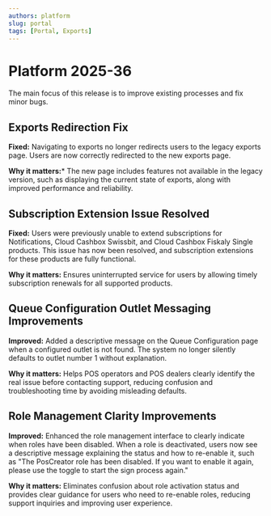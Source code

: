 ```yaml
---
authors: platform
slug: portal
tags: [Portal, Exports]
---
```


# Platform 2025-36

The main focus of this release is to improve existing processes and fix minor bugs.

## Exports Redirection Fix
**Fixed:** Navigating to exports no longer redirects users to the legacy exports page. Users are now correctly redirected to the new exports page.

**Why it matters:*** The new page includes features not available in the legacy version, such as displaying the current state of exports, along with improved performance and reliability.

## Subscription Extension Issue Resolved
**Fixed:** Users were previously unable to extend subscriptions for Notifications, Cloud Cashbox Swissbit, and Cloud Cashbox Fiskaly Single products. This issue has now been resolved, and subscription extensions for these products are fully functional.

**Why it matters:** Ensures uninterrupted service for users by allowing timely subscription renewals for all supported products.

## Queue Configuration Outlet Messaging Improvements
**Improved:** Added a descriptive message on the Queue Configuration page when a configured outlet is not found. The system no longer silently defaults to outlet number 1 without explanation.

**Why it matters:** Helps POS operators and POS dealers clearly identify the real issue before contacting support, reducing confusion and troubleshooting time by avoiding misleading defaults.

## Role Management Clarity Improvements
**Improved:** Enhanced the role management interface to clearly indicate when roles have been disabled. When a role is deactivated, users now see a descriptive message explaining the status and how to re-enable it, such as "The PosCreator role has been disabled. If you want to enable it again, please use the toggle to start the sign process again."

**Why it matters:** Eliminates confusion about role activation status and provides clear guidance for users who need to re-enable roles, reducing support inquiries and improving user experience.

